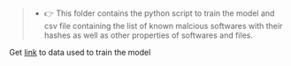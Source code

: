 >- :point_right: This folder contains the python script to train the model and csv file containing the list of known malcious softwares with their hashes as well as other properties of softwares and files.

Get [link](https://drive.google.com/file/d/1Tz_1ncpw3fN1A74s41x-GzqgiGiG89fQ/view?usp=share_link) to data used to train the model
